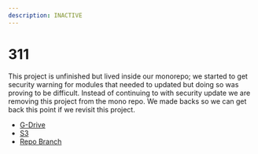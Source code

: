 ```yaml
---
description: INACTIVE
---
```


# 311

This project is unfinished but lived inside our monorepo; we started to get security warning for modules that needed to updated but doing so was proving to be difficult. Instead of continuing to with security update we are removing this project from the mono repo. We made backs so we can get back this point if we revisit this project.

* [G-Drive](https://drive.google.com/file/d/1qwN8-OfvPdtIRaUUtk5j2hrmU8P8r9Kd/view?usp=sharing)
* [S3](https://cob-digital-archives.s3.amazonaws.com/digital/branches/311-indexer.zip)
* [Repo Branch](https://github.com/CityOfBoston/digital/tree/311)



